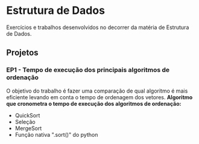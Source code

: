 # Estrutura de Dados
Exercícios e trabalhos desenvolvidos no decorrer da matéria de Estrutura de Dados.

## Projetos
### EP1 - Tempo de execução dos principais algoritmos de ordenação
O objetivo do trabalho é fazer uma comparação de qual algoritmo é mais eficiente levando em conta o tempo de ordenagem dos vetores.
**Algoritmo que cronometra o tempo de execução dos algoritmos de ordenação:**
* QuickSort 
* Seleção
* MergeSort 
* Função nativa ".sort()" do python


